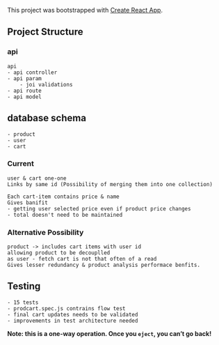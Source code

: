 This project was bootstrapped with [Create React App](https://github.com/facebook/create-react-app).

## Project Structure

### api
    
    api
    - api controller
    - api param
        - joi validations
    - api route
    - api model


## database schema

    - product
    - user
    - cart

### Current 
    user & cart one-one
    Links by same id (Possibility of merging them into one collection)
    
    Each cart-item contains price & name
    Gives banifit
    - getting user selected price even if product price changes
    - total doesn't need to be maintained


### Alternative Possibility
    product -> includes cart items with user id
    allowing product to be decouplled
    as user - fetch cart is not that often of a read
    Gives lesser redundancy & product analysis performace benfits.
    

## Testing
    - 15 tests
    - prodcart.spec.js contrains flow test
    - final cart updates needs to be validated
    - improvements in test architecture needed

**Note: this is a one-way operation. Once you `eject`, you can’t go back!**
